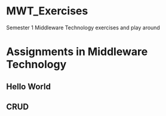 # MWT_Exercises
Semester 1 Middleware Technology exercises and play around

# Assignments in Middleware Technology
## Hello World
## CRUD 
